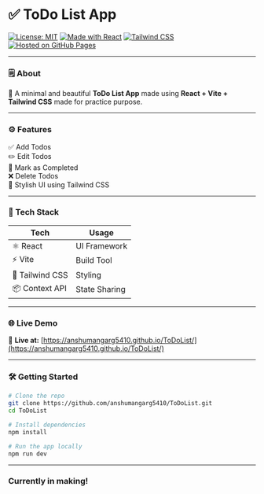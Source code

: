 # ✅ ToDo List App

[![License: MIT](https://img.shields.io/badge/License-MIT-green.svg)](https://opensource.org/licenses/MIT)
[![Made with React](https://img.shields.io/badge/Made%20with-React-blue)](https://reactjs.org/)
[![Tailwind CSS](https://img.shields.io/badge/Styled%20with-TailwindCSS-38B2AC.svg?logo=tailwindcss)](https://tailwindcss.com/)
[![Hosted on GitHub Pages](https://img.shields.io/badge/Hosted%20on-GitHub%20Pages-orange)](https://anshumangarg5410.github.io/ToDoList/)

---

### 🗒️ About

🎯 A minimal and beautiful **ToDo List App** made using **React + Vite + Tailwind CSS** made for practice purpose.

---

### ⚙️ Features

✅ Add Todos  
✏️ Edit Todos  
🎯 Mark as Completed  
❌ Delete Todos   
🎨 Stylish UI using Tailwind CSS

---

### 🧰 Tech Stack

| Tech           | Usage                     |
|----------------|---------------------------|
| ⚛️ React        | UI Framework              |
| ⚡ Vite         | Build Tool                |
| 🎨 Tailwind CSS | Styling                   |
| 📦 Context API  | State Sharing             |

---

### 🌐 Live Demo

🔗 **Live at:** [https://anshumangarg5410.github.io/ToDoList/](https://anshumangarg5410.github.io/ToDoList/)

---

### 🛠️ Getting Started

```bash
# Clone the repo
git clone https://github.com/anshumangarg5410/ToDoList.git
cd ToDoList

# Install dependencies
npm install

# Run the app locally
npm run dev

```

<hr>

### Currently in making! 